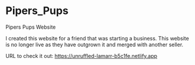 # Pipers_Pups
Pipers Pups Website

I created this website for a friend that was starting a business. This website is no longer live as they have outgrown it and merged with another seller.

URL to check it out: https://unruffled-lamarr-b5c1fe.netlify.app
